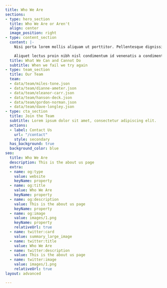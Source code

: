 ```yaml
---
title: Who We Are
sections:
- type: hero_section
  title: Who We Are or Aren't
  align: center
  image_position: right
- type: content_section
  content: |-
    Nisi porta lorem mollis aliquam ut porttitor. Pellentesque dignissim enim sit amet venenatis urna cursus eget nunc. Dui nunc mattis enim ut tellus. Eu sem integer vitae justo eget magna fermentum. Habitant morbi tristique senectus et netus et malesuada fames. Ipsum dolor sit amet consectetur adipiscing elit pellentesque habitant.

    Aliquet lectus proin nibh nisl condimentum id venenatis a condimentum. Ac felis donec et odio pellentesque. Sem nulla pharetra diam sit amet. Egestas tellus rutrum tellus pellentesque eu. Auctor augue mauris augue neque. Lectus arcu bibendum at varius vel pharetra. Enim sed faucibus turpis in eu mi bibendum neque egestas.
  title: What We Can and Cannot Do
  subtitle: When we fail we try again
- type: team_section
  title: Our Team
  team:
  - data/team/miles-tone.json
  - data/team/dianne-ameter.json
  - data/team/eleanor-carr.json
  - data/team/hanson-deck.json
  - data/team/gordon-norman.json
  - data/team/dave-longley.json
- type: cta_section
  title: Join the Team
  subtitle: Lorem ipsum dolor sit amet, consectetur adipiscing elit.
  actions:
  - label: Contact Us
    url: "/contact"
    style: secondary
  has_background: true
  background_color: blue
seo:
  title: Who We Are
  description: This is the about us page
  extra:
  - name: og:type
    value: website
    keyName: property
  - name: og:title
    value: Who We Are
    keyName: property
  - name: og:description
    value: This is the about us page
    keyName: property
  - name: og:image
    value: images/1.png
    keyName: property
    relativeUrl: true
  - name: twitter:card
    value: summary_large_image
  - name: twitter:title
    value: Who We Are
  - name: twitter:description
    value: This is the about us page
  - name: twitter:image
    value: images/1.png
    relativeUrl: true
layout: advanced

---
```

